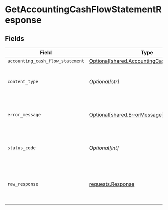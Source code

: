 # GetAccountingCashFlowStatementResponse


## Fields

| Field                                                                                                  | Type                                                                                                   | Required                                                                                               | Description                                                                                            |
| ------------------------------------------------------------------------------------------------------ | ------------------------------------------------------------------------------------------------------ | ------------------------------------------------------------------------------------------------------ | ------------------------------------------------------------------------------------------------------ |
| `accounting_cash_flow_statement`                                                                       | [Optional[shared.AccountingCashFlowStatement]](undefined/models/shared/accountingcashflowstatement.md) | :heavy_minus_sign:                                                                                     | Success                                                                                                |
| `content_type`                                                                                         | *Optional[str]*                                                                                        | :heavy_check_mark:                                                                                     | HTTP response content type for this operation                                                          |
| `error_message`                                                                                        | [Optional[shared.ErrorMessage]](undefined/models/shared/errormessage.md)                               | :heavy_minus_sign:                                                                                     | Your API request was not properly authorized.                                                          |
| `status_code`                                                                                          | *Optional[int]*                                                                                        | :heavy_check_mark:                                                                                     | HTTP response status code for this operation                                                           |
| `raw_response`                                                                                         | [requests.Response](https://requests.readthedocs.io/en/latest/api/#requests.Response)                  | :heavy_minus_sign:                                                                                     | Raw HTTP response; suitable for custom response parsing                                                |